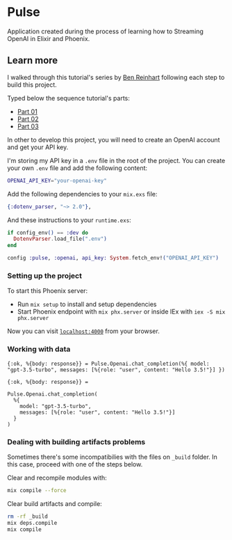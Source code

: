 # Pulse

Application created during the process of learning how to Streaming OpenAI in Elixir and Phoenix.


## Learn more
I walked through this tutorial's series by [Ben Reinhart](https://benreinhart.com/blog/openai-streaming-elixir-phoenix/) following each step to build this project.


Typed below the sequence tutorial's parts:

- [Part 01](url)
- [Part 02](url)
- [Part 03](url)

In other to develop this project, you will need to create an OpenAI account and get your API key.

I'm storing my API key in a `.env` file in the root of the project. You can create your own `.env` file and add the following content:

```bash
OPENAI_API_KEY="your-openai-key"
```

Add the following dependencies to your `mix.exs` file:

```elixir
{:dotenv_parser, "~> 2.0"},
```

And these instructions to your `runtime.exs`:

```elixir
if config_env() == :dev do
  DotenvParser.load_file(".env")
end
```

```elixir
config :pulse, :openai, api_key: System.fetch_env!("OPENAI_API_KEY")
```


### Setting up the project
To start this Phoenix server:

  * Run `mix setup` to install and setup dependencies
  * Start Phoenix endpoint with `mix phx.server` or inside IEx with `iex -S mix phx.server`

Now you can visit [`localhost:4000`](http://localhost:4000) from your browser.

### Working with data

```
{:ok, %{body: response}} = Pulse.Openai.chat_completion(%{ model: "gpt-3.5-turbo", messages: [%{role: "user", content: "Hello 3.5!"}] })
```

```
{:ok, %{body: response}} =

Pulse.Openai.chat_completion(
  %{
    model: "gpt-3.5-turbo",
    messages: [%{role: "user", content: "Hello 3.5!"}]
  }
)
```

### Dealing with building artifacts problems

Sometimes there's some incompatibilies with the files on `_build` folder. In this case, proceed with one of the steps below.

Clear and recompile modules with:

```bash
mix compile --force
```

Clear build artifacts and compile:

```bash
rm -rf _build
mix deps.compile
mix compile
```

